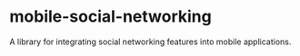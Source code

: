 # mobile-social-networking
A library for integrating social networking features into mobile applications.
